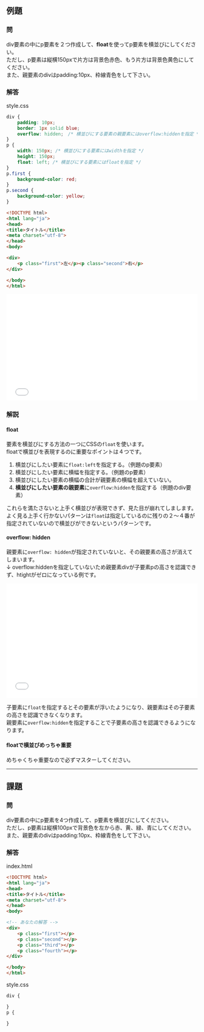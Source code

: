 ## 例題

### 問
div要素の中にp要素を２つ作成して、**float**を使ってp要素を横並びにしてください。  
ただし、p要素は縦横150pxで片方は背景色赤色、もう片方は背景色黄色にしてください。  
また、親要素のdivはpadding:10px、枠線青色をして下さい。

### 解答
style.css
```css
div {
	padding: 10px;
	border: 1px solid blue;
	overflow: hidden;　/* 横並びにする要素の親要素にはoverflow:hiddenを指定 */
}
p {
	width: 150px; /* 横並びにする要素にはwidthを指定 */
	height: 150px;
	float: left; /* 横並びにする要素にはfloatを指定 */
}
p.first {
	background-color: red;
}
p.second {
	background-color: yellow;
}

```

```html
<!DOCTYPE html>
<html lang="ja">
<head>
<title>タイトル</title>
<meta charset="utf-8">
</head>
<body>

<div>
	<p class="first">左</p><p class="second">右</p>
</div>

</body>
</html>
```

<iframe width="100%" height="280" src="//jsfiddle.net/nL8rp5jv/2/embedded/result,html,css/" allowfullscreen="allowfullscreen" frameborder="0"></iframe>

### 解説

#### float
要素を横並びにする方法の一つにCSSの`float`を使います。  
floatで横並びを表現するのに重要なポイントは４つです。
1. 横並びにしたい要素に`float:left`を指定する。（例題のp要素）
1. 横並びにしたい要素に横幅を指定する。（例題のp要素）
1. 横並びにしたい要素の横幅の合計が親要素の横幅を超えていない。
1. **横並びにしたい要素の親要素**に`overflow:hidden`を指定する（例題のdiv要素）

これらを満たさないと上手く横並びが表現できず、見た目が崩れてしまします。  
よく見る上手く行かないパターンは`float`は指定しているのに残りの２〜４番が指定されていないので横並びができないというパターンです。

#### overflow: hidden
親要素に`overflow: hidden`が指定されていないと、その親要素の高さが消えてしまいます。  
↓ overflow:hiddenを指定していないため親要素divが子要素pの高さを認識できず、htightがゼロになっている例です。
<iframe width="100%" height="300" src="//jsfiddle.net/nL8rp5jv/5/embedded/result,html,css/" allowfullscreen="allowfullscreen" frameborder="0"></iframe>

子要素に`float`を指定するとその要素が浮いたようになり、親要素はその子要素の高さを認識できなくなります。  
親要素に`overflow:hidden`を指定することで子要素の高さを認識できるようになります。

#### floatで横並びめっちゃ重要
めちゃくちゃ重要なので必ずマスターしてください。

---

## 課題

### 問
div要素の中にp要素を4つ作成して、p要素を横並びにしてください。  
ただし、p要素は縦横100pxで背景色を左から赤、黄、緑、青にしてください。  
また、親要素のdivはpadding:10px、枠線青色をして下さい。

### 解答

index.html
```html
<!DOCTYPE html>
<html lang="ja">
<head>
<title>タイトル</title>
<meta charset="utf-8">
</head>
<body>

<!-- あなたの解答 -->
<div>
	<p class="first"></p>
	<p class="second"></p>
	<p class="third"></p>
	<p class="fourth"></p>
</div>

</body>
</html>
```

style.css

```css
div {

}
p {

}

```

<script language="heredocument" id="default_html"><!-- あなたの解答 -->
<div>
	<p class="first"></p>
	<p class="second"></p>
	<p class="third"></p>
	<p class="fourth"></p>
</div>
</script>
<script>
var default_html = document.getElementById("default_html").text;
</script>

<script language="heredocument" id="default_css">/\* あなたの解答 \*/
</script>
<script>
var default_css = document.getElementById("default_css").text;
</script>